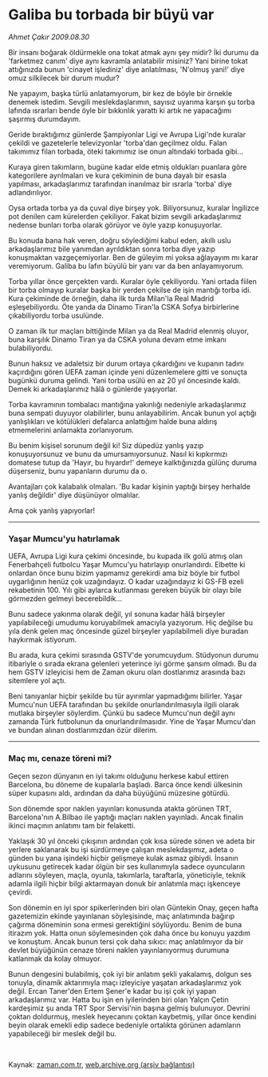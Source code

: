 # Galiba bu torbada bir büyü var

*Ahmet Çakır 2009.08.30*

<tr><td class="metin" colspan="2" style="padding-top: 20px; padding-left: 5px; padding-right: 10px;">Bir insanı boğarak öldürmekle ona tokat atmak aynı şey midir? İki durumu da 'farketmez canım' diye aynı kavramla anlatabilir misiniz? Yani birine tokat attığınızda bunun 'cinayet işlediniz' diye anlatılması, 'N'olmuş yani!' diye omuz silkilecek bir durum mudur?</td></tr><tr><td class="metin" colspan="2" style="padding-top: 20px; padding-left: 5px; padding-right: 10px;"><p>Ne yapayım, başka türlü anlatamıyorum, bir kez de böyle bir örnekle denemek istedim. Sevgili meslekdaşlarımın, sayısız uyarıma karşın şu torba lafında ısrarları bende öyle bir bıkkınlık yarattı ki artık ne yapacağımı şaşırmış durumdayım.
<p>Geride bıraktığımız günlerde Şampiyonlar Ligi ve Avrupa Ligi'nde kuralar çekildi ve gazetelerle televizyonlar 'torba'dan geçilmez oldu. Falan takımımız filan torbada, öteki takımımız ise onun altındaki torbada gibi...
<p>Kuraya giren takımların, bugüne kadar elde etmiş oldukları puanlara göre kategorilere ayrılmaları ve kura çekiminin de buna dayalı bir esasla yapılması, arkadaşlarımız tarafından inanılmaz bir ısrarla 'torba' diye adlandırılıyor.
<p>Oysa ortada torba ya da çuval diye birşey yok. Biliyorsunuz, kuralar İngilizce pot denilen cam kürelerden çekiliyor. Fakat bizim sevgili arkadaşlarımız nedense bunları torba olarak görüyor ve öyle yazıp konuşuyorlar.
<p>Bu konuda bana hak veren, doğru söylediğimi kabul eden, akıllı uslu arkadaşlarımız bile yanımdan ayrıldıktan sonra torba diye yazıp konuşmaktan vazgeçemiyorlar. Ben de güleyim mi yoksa ağlayayım mı karar veremiyorum. Galiba bu lafın büyülü bir yanı var da ben anlayamıyorum.
<p>Torba yıllar önce gerçekten vardı. Kuralar öyle çekiliyordu. Yani ortada fiilen bir torba olmayıp kuralar başka bir yerden çekilse de işin mantığı torba idi. Kura çekiminde de örneğin, daha ilk turda Milan'la Real Madrid eşleşebiliyordu. Öte yanda da Dinamo Tiran'la CSKA Sofya birbirlerine çıkabiliyordu torba usulünde.
<p>O zaman ilk tur maçları bittiğinde Milan ya da Real Madrid elenmiş oluyor, buna karşılık Dinamo Tiran ya da CSKA yoluna devam etme imkanı bulabiliyordu.
<p>Bunun haksız ve adaletsiz bir durum ortaya çıkardığını ve kupanın tadını kaçırdığını gören UEFA zaman içinde yeni düzenlemelere gitti ve sonuçta bugünkü duruma gelindi. Yani torba usülü en az 20 yıl öncesinde kaldı. Demek ki arkadaşlarımız hâlâ o günlerde yaşıyorlar.
<p>Torba kavramının tombalacı mantığına yakınlığı nedeniyle arkadaşlarımız buna sempati duyuyor olabilirler, bunu anlayabilirim. Ancak bunun yol açtığı yanlışlıkları ve kötülükleri defalarca anlattığım halde buna aldırış etmemelerini anlamakta zorlanıyorum.
<p>Bu benim kişisel sorunum değil ki! Siz düpedüz yanlış yazıp konuşuyorsunuz ve bunu da umursamıyorsunuz. Nasıl ki kıpkırmızı domatese tutup da 'Hayır, bu hıyardır!' demeye kalktığınızda gülünç duruma düşerseniz, bunu yapanların durumu da o.
<p>Avantajları çok kalabalık olmaları. 'Bu kadar kişinin yaptığı birşey herhalde yanlış değildir' diye düşünüyor olmalılar.
<p>Ama çok yanlış yapıyorlar!
<p>
<hr/>
<p><h3>Yaşar Mumcu'yu hatırlamak</h3>
<p>UEFA, Avrupa Ligi kura çekimi öncesinde, bu kupada ilk golü atmış olan Fenerbahçeli futbolcu Yaşar Mumcu'yu hatırlayıp onurlandırdı. Elbette ki onlardan önce bunu bizim yapmamız gerekirdi ama biz böyle bir futbol uygarlığının henüz çok uzağındayız.
O kadar uzağındayız ki GS-FB ezeli rekabetinin 100. Yılı gibi aylarca kutlanması gereken büyük bir olayı bile görmezden gelmeyi becerebildik...<p>
Bunu sadece yakınma olarak değil, yıl sonuna kadar hâlâ birşeyler yapılabileceği umudumu koruyabilmek amacıyla yazıyorum. Hiç değilse bu yıla denk gelen maç öncesinde güzel birşeyler yapılabilmeli diye buradan haykırmak istiyorum.<p>
Bu arada, kura çekimi sırasında GSTV'de yorumcuydum. Stüdyonun durumu itibariyle o sırada ekrana gelenleri yeterince iyi görme şansım olmadı. Bu da hem GSTV izleyicisi hem de Zaman okuru olan dostlarımız arasında bazı sitemlere yol açtı.<p>
Beni tanıyanlar hiçbir şekilde bu tür ayırımlar yapmadığımı bilirler. Yaşar Mumcu'nun UEFA tarafından bu şekilde onurlandırılmasıyla ilgili olarak mutlaka birşeyler söylerdim. Çünkü bu sadece Mumcu'nun değil aynı zamanda Türk futbolunun da onurlandırılmasıdır. Yine de Yaşar Mumcu'dan ve bundan alınan dostlarımızdan özür dilerim. <p>
<p>
<hr/>
<p><h3>Maç mı, cenaze töreni mi?</h3>
<p>Geçen sezon dünyanın en iyi takımı olduğunu herkese kabul ettiren Barcelona, bu döneme de kupalarla başladı. Barca önce kendi ülkesinin süper kupasını aldı, ardından da daha büyüğünü müzesine götürdü.<p>
Son dönemde spor naklen yayınları konusunda atakta görünen TRT, Barcelona'nın A.Bilbao ile yaptığı maçları naklen yayınladı. Ancak finalin ikinci maçının anlatımı tam bir felaketti.<p>
Yaklaşık 30 yıl önceki çıkışının ardından çok kısa sürede sönen ve adeta bir yerlere saklanarak bu işi sürdürmeye çalışan meslekdaşımız, adeta o günden bu yana işindeki hiçbir gelişmeye kulak asmaz gibiydi.
İnsanın uykusunu getirecek kadar ölgün bir ses kullanımıyla sadece oyuncuların adlarını söyleyen, maçla, oyunla, takımlarla, taraftarla, yöneticiyle, teknik adamla ilgili hiçbir bilgi aktarmayan donuk bir anlatımla maçı işkenceye çevirdi.<p>
Son dönemin en iyi spor spikerlerinden biri olan Güntekin Onay, geçen hafta gazetemizin ekinde yayınlanan söyleşisinde, maç anlatımında bağırıp çağırma döneminin sona ermesi gerektiğini söylüyordu.
Benim de buna itirazım yok. Hatta onun söylemesinden çok daha önce bu konuyu yazdım ve konuştum. Ancak bunun tersi çok daha sıkıcı: maç anlatılmıyor da bir devlet büyüğünün cenaze töreni naklen yayınlanıyormuş durumuna katlanmak da kolay olmuyor.<p>
Bunun dengesini bulabilmiş, çok iyi bir anlatım şekli yakalamış, dolgun ses tonuyla, dinamik aktarımıyla maçı izleyiciye yaşatan arkadaşlarımız yok değil. Ercan Taner'den Ertem Şener'e kadar bu işi çok iyi yapan arkadaşlarımız var. Hatta bu işin en iyilerinden biri olan Yalçın Çetin kardeşimiz şu anda TRT Spor Servisi'nin başına gelmiş bulunuyor.
Devrini çoktan doldurmuş, meslek heyecanını çoktan kaybetmiş, yıllar önce kendini beyin olarak emekli edip sadece bedeniyle ortalıkta görünen adamların yapabileceği bir meslek değil bu.<p><br/></p></p></p></p></p></p></p></p></p></p></p></p></p></p></p></p></p></p></p></p></p></p></p></p></p></p></p></td></tr>

Kaynak: [zaman.com.tr](http://zaman.com.tr/yazar.do?yazino=886369), [web.archive.org (arşiv bağlantısı)](http://web.archive.org/web/20090830225214/http://zaman.com.tr:80/yazar.do?yazino=886369)
